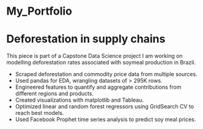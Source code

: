 # My_Portfolio

# Deforestation in supply chains

This piece is part of a Capstone Data Science project I am working on modelling deforestation rates associated with soymeal production in Brazil.

- Scraped deforestation and commodity price data from multiple sources.
- Used pandas for EDA, wrangling datasets of > 295K rows. 
- Engineered features to quantify and aggregate contributions from different regions and products.
- Created visualizations with matplotlib and Tableau.
- Optimized linear and random forest regressors using GridSearch CV to reach best models.
- Used Facebook Prophet time series analysis to predict soy meal prices.

